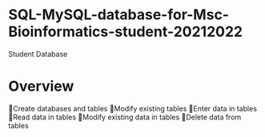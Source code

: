 # SQL-MySQL-database-for-Msc-Bioinformatics-student-20212022

Student Database

# Overview
🔸Create databases and tables
🔸Modify existing tables 
🔸Enter data in tables
🔸Read data in tables
🔸Modify existing data in tables
🔸Delete data from tables
